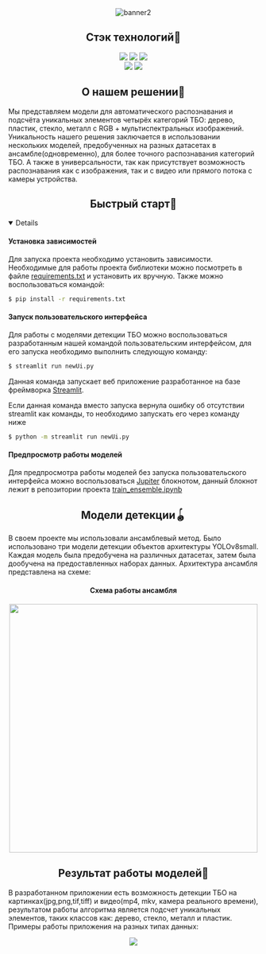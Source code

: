 <div align="center">
  <img src="https://i.ibb.co/dMFSxnX/banner2.png" alt="banner2" border="0" /></a>
</div>

## <div align="center">Стэк технологий📑</div>
<div align="center">
  <a href="https://www.python.org/doc/"><img src="https://img.shields.io/badge/python-3670A0?style=for-the-badge&logo=python&logoColor=ffdd54"></a>
  <a href="https://pytorch.org/docs/stable/index.html"><img src="https://img.shields.io/badge/PyTorch-%23EE4C2C.svg?style=for-the-badge&logo=PyTorch&logoColor=white"></a>
  <a href="https://opencv.github.io/cvat/docs/"><img src="https://img.shields.io/badge/opencv-%23white.svg?style=for-the-badge&logo=opencv&logoColor=white"></a>
  <br>
  <a href="https://github.com/ultralytics/ultralytics/actions/workflows/ci.yaml"><img src="https://github.com/ultralytics/ultralytics/actions/workflows/ci.yaml/badge.svg"></a>
  <a href="https://docs.streamlit.io/"><img src="https://static.streamlit.io/badges/streamlit_badge_black_white.svg"></a>
</div>

## <div align="center">О нашем решении📝</div>
<p>Мы представляем модели для автоматического распознавания и подсчёта уникальных элементов четырёх категорий ТБО: дерево, пластик, стекло, металл с RGB + мультиспектральных изображений. Уникальность нашего решения заключается в использовании нескольких моделей, предобученных на разных датасетах в ансамбле(одновременно), для более точного распознавания категорий ТБО. А также в универсальности, так как присутствует возможность распознавания как с изображения, так и с видео или прямого потока с камеры устройства.
</p>

## <div align="center">Быстрый старт🎢</div>
<details open>
  
#### Установка зависимостей
<p>
Для запуска проекта необходимо установить зависимости. Необходимые для работы проекта библиотеки можно посмотреть в файле <a href="https://github.com/Purpurum/GarbagePi/blob/main/requirements.txt">requirements.txt</a> и установить их вручную. Также можно воспользоваться командой:
</p>
  
```bash
$ pip install -r requirements.txt
```

#### Запуск пользовательского интерфейса
<p>
  Для работы с моделями детекции ТБО можно воспользоваться разработанным нашей командой пользовательским интерфейсом, для его запуска необходимо выполнить следующую команду: 
</p>
  
```bash
$ streamlit run newUi.py
```
<p>
  Данная команда запускает веб приложение разработанное на базе фреймворка <a href="https://streamlit.io/">Streamlit</a>. 
</p>  

<p>
Если данная команда вместо запуска вернула ошибку об отсутствии streamlit как команды, то необходимо запускать его через команду ниже
</p>

```bash
$ python -m streamlit run newUi.py
```

#### Предпросмотр работы моделей
<p>
  Для предпросмотра работы моделей без запуска пользовательского интерфейса можно воспользоваться <a href="https://jupyter.org/">Jupiter</a> блокнотом, данный блокнот лежит в репозитории проекта <a href="https://github.com/Purpurum/GarbagePi/blob/main/train_ensemble.ipynb">train_ensemble.ipynb</a> 
</p> 
</details>

## <div align="center">Модели детекции🪀</div>
<p>
  В своем проекте мы использовали ансамблевый метод. Было использовано три модели детекции объектов архитектуры YOLOv8small. Каждая модель была предобучена на различных датасетах, затем была дообучена на предоставленных наборах данных. Архитектура ансамбля представлена на схеме:  
</p>
<div align="center">

  #### Схема работы ансамбля 
  <img src="https://i.ibb.co/S0qQs45/sxemalast.png" width="500" height="500"/>
</div>

## <div align="center">Результат работы моделей🔮</div>
<p>
  В разработанном приложении есть возможность детекции ТБО на картинках(jpg,png,tif,tiff) и видео(mp4, mkv, камера реального времени), результатом работы алгоритма является подсчет уникальных элементов, таких классов как: дерево, стекло, металл и пластик. Примеры работы приложения на разных типах данных:
</p>

<div align="center">
  <img src="res/expl.gif" border="0" /></a>
</div>

